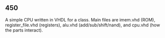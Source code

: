 ## 450
A simple CPU written in VHDL for a class. Main files are imem.vhd (ROM), register_file.vhd (registers), alu.vhd (add/sub/shift/nand), and cpu.vhd (how the parts interact).
